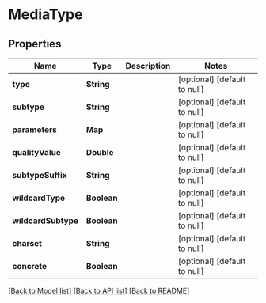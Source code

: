 # MediaType
## Properties

| Name | Type | Description | Notes |
|------------ | ------------- | ------------- | -------------|
| **type** | **String** |  | [optional] [default to null] |
| **subtype** | **String** |  | [optional] [default to null] |
| **parameters** | **Map** |  | [optional] [default to null] |
| **qualityValue** | **Double** |  | [optional] [default to null] |
| **subtypeSuffix** | **String** |  | [optional] [default to null] |
| **wildcardType** | **Boolean** |  | [optional] [default to null] |
| **wildcardSubtype** | **Boolean** |  | [optional] [default to null] |
| **charset** | **String** |  | [optional] [default to null] |
| **concrete** | **Boolean** |  | [optional] [default to null] |

[[Back to Model list]](../README.md#documentation-for-models) [[Back to API list]](../README.md#documentation-for-api-endpoints) [[Back to README]](../README.md)

